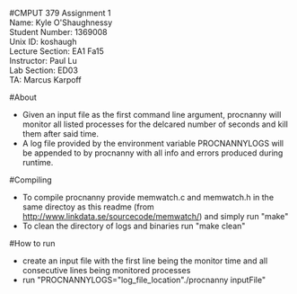 #CMPUT 379 Assignment 1  
Name: Kyle O'Shaughnessy  
Student Number: 1369008  
Unix ID: koshaugh  
Lecture Section: EA1 Fa15  
Instructor: Paul Lu  
Lab Section: ED03  
TA: Marcus Karpoff  
  
#About  
* Given an input file as the first command line argument, procnanny will monitor all listed processes for the delcared number of seconds and kill them after said time.  
* A log file provided by the environment variable PROCNANNYLOGS will be appended to by procnanny with all info and errors produced during runtime.  
  
#Compiling  
* To compile procnanny provide memwatch.c and memwatch.h in the same directoy as this readme (from http://www.linkdata.se/sourcecode/memwatch/) and simply run "make"  
* To clean the directory of logs and binaries run "make clean"  
  
#How to run  

* create an input file with the first line being the monitor time and all consecutive lines being monitored processes  
* run "PROCNANNYLOGS="log_file_location"./procnanny inputFile"  


